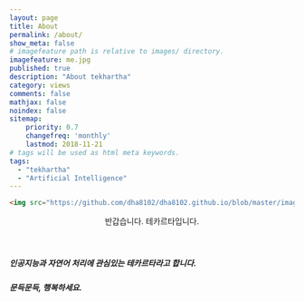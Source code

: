```yaml
---
layout: page
title: About
permalink: /about/
show_meta: false
# imagefeature path is relative to images/ directory.
imagefeature: me.jpg
published: true
description: "About tekhartha"
category: views
comments: false
mathjax: false
noindex: false
sitemap:
    priority: 0.7
    changefreq: 'monthly'
    lastmod: 2018-11-21
# tags will be used as html meta keywords.    
tags:
  - "tekhartha"
  - "Artificial Intelligence"
---
```








```html
<img src="https://github.com/dha8102/dha8102.github.io/blob/master/images/me.jpg">
```

<center>
반갑습니다. 테카르타입니다.
</center>





<br />

<br />




##### 인공지능과 자연어 처리에 관심있는 테카르타라고 합니다.

##### 문득문득, 행복하세요.

